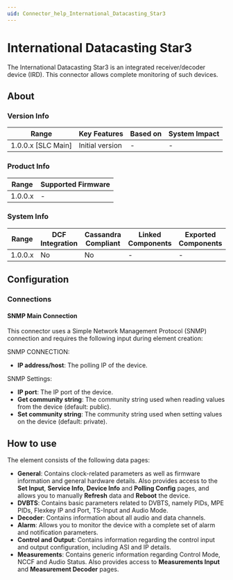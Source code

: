 ```yaml
---
uid: Connector_help_International_Datacasting_Star3
---
```


# International Datacasting Star3

The International Datacasting Star3 is an integrated receiver/decoder device (IRD). This connector allows complete monitoring of such devices.

## About

### Version Info

| Range                | Key Features     | Based on     | System Impact     |
|----------------------|------------------|--------------|-------------------|
| 1.0.0.x \[SLC Main\] | Initial version  | \-           | \-                |

### Product Info

| Range     | Supported Firmware     |
|-----------|------------------------|
| 1.0.0.x   | \-                     |

### System Info

| Range     | DCF Integration     | Cassandra Compliant     | Linked Components     | Exported Components     |
|-----------|---------------------|-------------------------|-----------------------|-------------------------|
| 1.0.0.x   | No                  | No                      | \-                    | \-                      |

## Configuration

### Connections

#### SNMP Main Connection

This connector uses a Simple Network Management Protocol (SNMP) connection and requires the following input during element creation:

SNMP CONNECTION:

- **IP address/host**: The polling IP of the device.

SNMP Settings:

- **IP port**: The IP port of the device.
- **Get community string**: The community string used when reading values from the device (default: public).
- **Set community string**: The community string used when setting values on the device (default: private).

## How to use

The element consists of the following data pages:

- **General**: Contains clock-related parameters as well as firmware information and general hardware details. Also provides access to the **Set Input**, **Service Info**, **Device Info** and **Polling Config** pages, and allows you to manually **Refresh** data and **Reboot** the device.
- **DVBTS**: Contains basic parameters related to DVBTS, namely PIDs, MPE PIDs, Flexkey IP and Port, TS-Input and Audio Mode.
- **Decoder**: Contains information about all audio and data channels.
- **Alarm**: Allows you to monitor the device with a complete set of alarm and notification parameters.
- **Control and Output**: Contains information regarding the control input and output configuration, including ASI and IP details.
- **Measurements**: Contains generic information regarding Control Mode, NCCF and Audio Status. Also provides access to **Measurements Input** and **Measurement Decoder** pages.
